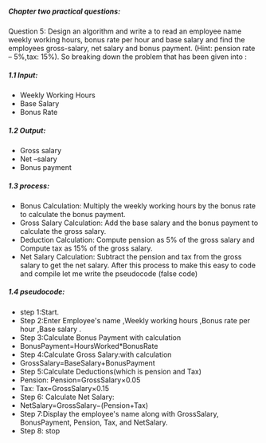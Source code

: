 ##### Chapter two practical questions:
Question 5: Design an algorithm and write a to read an employee name weekly working hours, bonus rate per hour and base salary and find the employees gross-salary, net salary and bonus payment. (Hint: pension rate – 5%,tax: 15%).
So breaking down the problem that has been given into :
##### 1.1 Input:
- Weekly Working Hours
- Base Salary
- Bonus Rate 

##### 1.2 Output:
- Gross salary 
- Net –salary 
- Bonus payment  
 
##### 1.3	process:
-  Bonus Calculation: Multiply the weekly working hours by the bonus rate to calculate the bonus payment.
-  Gross Salary Calculation: Add the base salary and the bonus payment to calculate the gross salary.
-  Deduction Calculation: Compute pension as 5% of the gross salary and Compute tax as 15% of the gross salary.
- Net Salary Calculation: Subtract the pension and tax from the gross salary to get the net salary.
 After this process to make this easy to code and compile let me write the pseudocode (false code)
##### 1.4	pseudocode:
- step 1:Start.
- Step 2:Enter Employee's name ,Weekly working hours ,Bonus rate per hour ,Base salary .
- Step 3:Calculate Bonus Payment with calculation
-	BonusPayment=HoursWorked*BonusRate
- Step 4:Calculate Gross Salary:with calculation
- GrossSalary=BaseSalary+BonusPayment
- Step 5:Calculate Deductions(which is pension and Tax)
-	Pension: Pension=GrossSalary×0.05
- Tax: Tax=GrossSalary×0.15
- Step 6: Calculate Net Salary:
- NetSalary=GrossSalary−(Pension+Tax)
- Step 7:Display the employee's name along with GrossSalary, BonusPayment, Pension, Tax, and NetSalary.
- Step 8: stop
 

